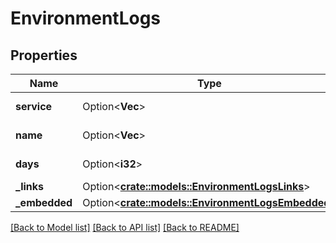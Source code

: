 # EnvironmentLogs

## Properties

Name | Type | Description | Notes
------------ | ------------- | ------------- | -------------
**service** | Option<**Vec<String>**> | Name of the service | [optional]
**name** | Option<**Vec<String>**> | Name of the Log | [optional]
**days** | Option<**i32**> | Number of days | [optional]
**_links** | Option<[**crate::models::EnvironmentLogsLinks**](EnvironmentLogs__links.md)> |  | [optional]
**_embedded** | Option<[**crate::models::EnvironmentLogsEmbedded**](EnvironmentLogs__embedded.md)> |  | [optional]

[[Back to Model list]](../README.md#documentation-for-models) [[Back to API list]](../README.md#documentation-for-api-endpoints) [[Back to README]](../README.md)


